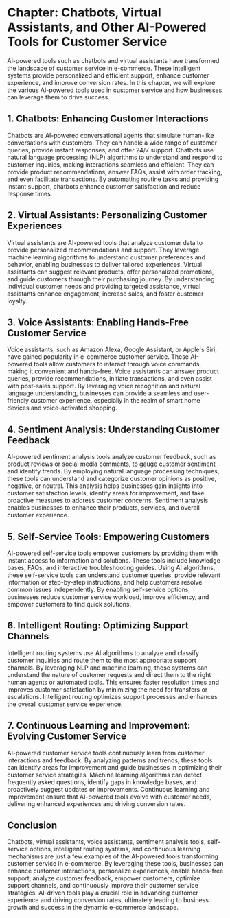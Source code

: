 Chapter: Chatbots, Virtual Assistants, and Other AI-Powered Tools for Customer Service
======================================================================================

AI-powered tools such as chatbots and virtual assistants have transformed the landscape of customer service in e-commerce. These intelligent systems provide personalized and efficient support, enhance customer experience, and improve conversion rates. In this chapter, we will explore the various AI-powered tools used in customer service and how businesses can leverage them to drive success.

**1. Chatbots: Enhancing Customer Interactions**
------------------------------------------------

Chatbots are AI-powered conversational agents that simulate human-like conversations with customers. They can handle a wide range of customer queries, provide instant responses, and offer 24/7 support. Chatbots use natural language processing (NLP) algorithms to understand and respond to customer inquiries, making interactions seamless and efficient. They can provide product recommendations, answer FAQs, assist with order tracking, and even facilitate transactions. By automating routine tasks and providing instant support, chatbots enhance customer satisfaction and reduce response times.

**2. Virtual Assistants: Personalizing Customer Experiences**
-------------------------------------------------------------

Virtual assistants are AI-powered tools that analyze customer data to provide personalized recommendations and support. They leverage machine learning algorithms to understand customer preferences and behavior, enabling businesses to deliver tailored experiences. Virtual assistants can suggest relevant products, offer personalized promotions, and guide customers through their purchasing journey. By understanding individual customer needs and providing targeted assistance, virtual assistants enhance engagement, increase sales, and foster customer loyalty.

**3. Voice Assistants: Enabling Hands-Free Customer Service**
-------------------------------------------------------------

Voice assistants, such as Amazon Alexa, Google Assistant, or Apple's Siri, have gained popularity in e-commerce customer service. These AI-powered tools allow customers to interact through voice commands, making it convenient and hands-free. Voice assistants can answer product queries, provide recommendations, initiate transactions, and even assist with post-sales support. By leveraging voice recognition and natural language understanding, businesses can provide a seamless and user-friendly customer experience, especially in the realm of smart home devices and voice-activated shopping.

**4. Sentiment Analysis: Understanding Customer Feedback**
----------------------------------------------------------

AI-powered sentiment analysis tools analyze customer feedback, such as product reviews or social media comments, to gauge customer sentiment and identify trends. By employing natural language processing techniques, these tools can understand and categorize customer opinions as positive, negative, or neutral. This analysis helps businesses gain insights into customer satisfaction levels, identify areas for improvement, and take proactive measures to address customer concerns. Sentiment analysis enables businesses to enhance their products, services, and overall customer experience.

**5. Self-Service Tools: Empowering Customers**
-----------------------------------------------

AI-powered self-service tools empower customers by providing them with instant access to information and solutions. These tools include knowledge bases, FAQs, and interactive troubleshooting guides. Using AI algorithms, these self-service tools can understand customer queries, provide relevant information or step-by-step instructions, and help customers resolve common issues independently. By enabling self-service options, businesses reduce customer service workload, improve efficiency, and empower customers to find quick solutions.

**6. Intelligent Routing: Optimizing Support Channels**
-------------------------------------------------------

Intelligent routing systems use AI algorithms to analyze and classify customer inquiries and route them to the most appropriate support channels. By leveraging NLP and machine learning, these systems can understand the nature of customer requests and direct them to the right human agents or automated tools. This ensures faster resolution times and improves customer satisfaction by minimizing the need for transfers or escalations. Intelligent routing optimizes support processes and enhances the overall customer service experience.

**7. Continuous Learning and Improvement: Evolving Customer Service**
---------------------------------------------------------------------

AI-powered customer service tools continuously learn from customer interactions and feedback. By analyzing patterns and trends, these tools can identify areas for improvement and guide businesses in optimizing their customer service strategies. Machine learning algorithms can detect frequently asked questions, identify gaps in knowledge bases, and proactively suggest updates or improvements. Continuous learning and improvement ensure that AI-powered tools evolve with customer needs, delivering enhanced experiences and driving conversion rates.

**Conclusion**
--------------

Chatbots, virtual assistants, voice assistants, sentiment analysis tools, self-service options, intelligent routing systems, and continuous learning mechanisms are just a few examples of the AI-powered tools transforming customer service in e-commerce. By leveraging these tools, businesses can enhance customer interactions, personalize experiences, enable hands-free support, analyze customer feedback, empower customers, optimize support channels, and continuously improve their customer service strategies. AI-driven tools play a crucial role in advancing customer experience and driving conversion rates, ultimately leading to business growth and success in the dynamic e-commerce landscape.
